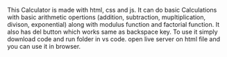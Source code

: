 This Calculator is made with html, css and js. It can do basic Calculations with basic arithmetic opertions (addition, subtraction, mupltiplication, divison, exponential) along with modulus function and factorial function. It also has del button which works same as backspace key. To use it simply download code and run folder in vs code. open live server on html file and you can use it in browser.
